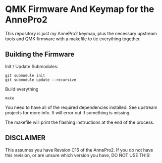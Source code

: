 # QMK Firmware And Keymap for the AnnePro2

This repository is just my AnnePro2 keymap, plus the necessary upstream tools and QMK firmware with a makefile to tie everything together.

## Building the Firmware

Init / Update Submodules:

```
git submodule init
git submodule update --recursive
```

Build everything

```
make
```

You need to have all of the required dependencies installed.  See upstream projects for more info.  It will error out if something is missing.

The makefile will print the flashing instructions at the end of the process.

## DISCLAIMER

This assumes you have Revsion C15 of the AnnePro2.  If you do not have this revision, or are unsure which version you have, DO NOT USE THIS!
